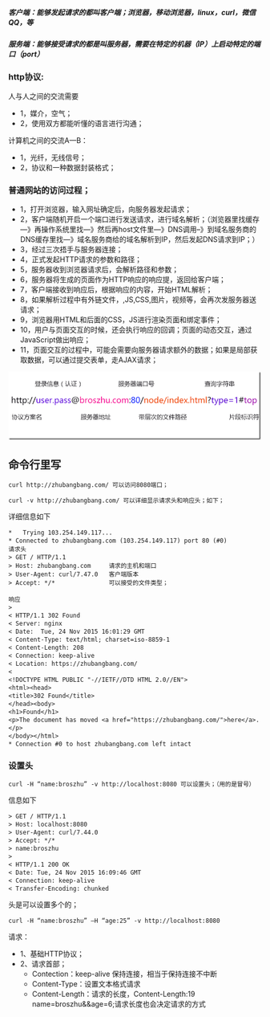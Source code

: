 ##### 客户端：能够发起请求的都叫客户端；浏览器，移动浏览器，linux，curl，微信QQ，等
##### 服务端：能够接受请求的都是叫服务器，需要在特定的机器（IP）上启动特定的端口（port）

### http协议:

人与人之间的交流需要
- 1，媒介，空气；
- 2，使用双方都能听懂的语言进行沟通；

计算机之间的交流A—B：
- 1，光纤，无线信号；
- 2，协议和一种数据封装格式；

### 普通网站的访问过程；

- 1，打开浏览器，输入网址确定后，向服务器发起请求；
- 2，客户端随机开启一个端口进行发送请求，进行域名解析；（浏览器里找缓存—》再操作系统里找—》然后再host文件里—》DNS调用–》到域名服务商的DNS缓存里找—》域名服务商给的域名解析到IP，然后发起DNS请求到IP；）
- 3，经过三次捂手与服务器连接；
- 4，正式发起HTTP请求的参数和路径；
- 5，服务器收到浏览器请求后，会解析路径和参数；
- 6，服务器将生成的页面作为HTTP响应的响应提，返回给客户端；
- 7，客户端接收到响应后，根据响应的内容，开始HTML解析；
- 8，如果解析过程中有外链文件，,JS,CSS,图片，视频等，会再次发服务器送请求；
- 9，浏览器用HTML和后面的CSS，JS进行渲染页面和绑定事件；
- 10，用户与页面交互的时候，还会执行响应的回调；页面的动态交互，通过JavaScript做出响应；
- 11，页面交互的过程中，可能会需要向服务器请求额外的数据；如果是局部获取数据，可以通过提交表单，走AJAX请求；

![](./img/URL_thumb.png)

## 命令行里写

```
curl http://zhubangbang.com/ 可以访问8080端口；
```

```
curl -v http://zhubangbang.com/ 可以详细显示请求头和响应头；如下；
```

详细信息如下

```
*   Trying 103.254.149.117...
* Connected to zhubangbang.com (103.254.149.117) port 80 (#0)
请求头
> GET / HTTP/1.1
> Host: zhubangbang.com     请求的主机和端口
> User-Agent: curl/7.47.0   客户端版本
> Accept: */*               可以接受的文件类型；

响应
> 
< HTTP/1.1 302 Found
< Server: nginx
< Date:  Tue, 24 Nov 2015 16:01:29 GMT
< Content-Type: text/html; charset=iso-8859-1
< Content-Length: 208
< Connection: keep-alive
< Location: https://zhubangbang.com/
< 
<!DOCTYPE HTML PUBLIC "-//IETF//DTD HTML 2.0//EN">
<html><head>
<title>302 Found</title>
</head><body>
<h1>Found</h1>
<p>The document has moved <a href="https://zhubangbang.com/">here</a>.</p>
</body></html>
* Connection #0 to host zhubangbang.com left intact
```

### 设置头

```
curl -H “name:broszhu” -v http://localhost:8080 可以设置头；（用的是冒号）
```
信息如下

```
> GET / HTTP/1.1
> Host: localhost:8080
> User-Agent: curl/7.44.0
> Accept: */*
> name:broszhu
>
< HTTP/1.1 200 OK
< Date: Tue, 24 Nov 2015 16:09:46 GMT
< Connection: keep-alive
< Transfer-Encoding: chunked
```

头是可以设置多个的；
```
curl -H “name:broszhu” –H “age:25” -v http://localhost:8080
```

请求：

- 1、基础HTTP协议；
- 2、请求首部；
    - Contection：keep-alive 保持连接，相当于保持连接不中断
    - Content-Type：设置文本格式请求
    - Content-Length：请求的长度，Content-Length:19   name=broszhu&&age=6;请求长度也会决定请求的方式